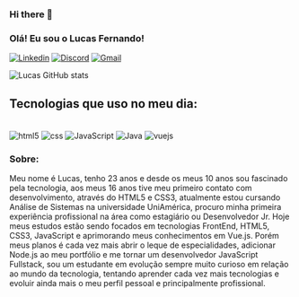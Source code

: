 ### Hi there 👋

### Olá! Eu sou o Lucas Fernando!
[![Linkedin](https://img.shields.io/badge/LinkedIn-0077B5?style=for-the-badge&logo=linkedin&logoColor=white)](https://www.linkedin.com/in/lucas-fernando-096b9022b/)
[![Discord](https://img.shields.io/badge/Discord-7289DA?style=for-the-badge&logo=discord&logoColor=white)](https://www.linkedin.com/in/lucas-fernando-096b9022b/)
[![Gmail](https://img.shields.io/badge/Gmail-D14836?style=for-the-badge&logo=gmail&logoColor=white)](https://www.linkedin.com/in/lucas-fernando-096b9022b/)


![Lucas GitHub stats](https://github-readme-stats.vercel.app/api?username=lucasfernando7ii&show_icons=true&theme=dracula)

## Tecnologias que uso no meu dia:

<div style="display: inline_block"></br>
<img align="center" alt="html5" src="https://img.shields.io/badge/HTML5-E34F26?style=for-the-badge&logo=html5&logoColor=white"/>
<img align="center" alt="css" src="https://img.shields.io/badge/CSS-239120?&style=for-the-badge&logo=css3&logoColor=white"/>
<img align="center" alt="JavaScript" src="https://img.shields.io/badge/JavaScript-323330?style=for-the-badge&logo=javascript&logoColor=F7DF1E"/>
<img align="center" alt="Java" src="https://img.shields.io/badge/Java-ED8B00?style=for-the-badge&logo=openjdk&logoColor=white"/>
<img align="center" alt="vuejs" src="https://img.shields.io/badge/Vue.js-35495E?style=for-the-badge&logo=vue.js&logoColor=4FC08D"/>
</div>

### Sobre:
Meu nome é Lucas, tenho 23 anos e desde os meus 10 anos sou fascinado pela tecnologia, aos meus 16 anos tive meu primeiro contato com desenvolvimento, através do HTML5 e CSS3, atualmente estou cursando Análise de Sistemas na universidade UniAmérica, procuro minha primeira experiência profissional na área como estagiário ou Desenvolvedor Jr. Hoje meus estudos estão sendo focados em tecnologias FrontEnd, HTML5, CSS3, JavaScript e aprimorando meus conhecimentos em Vue.js. Porém meus planos é cada vez mais abrir o leque de especialidades, adicionar Node.js ao meu portfólio e me tornar um desenvolvedor JavaScript Fullstack, sou um estudante em evolução sempre muito curioso em relação ao mundo da tecnologia, tentando aprender cada vez mais tecnologias e evoluir ainda mais o meu perfil pessoal e principalmente profissional.

